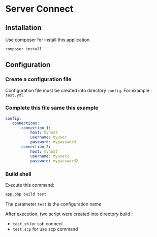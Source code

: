 # Server Connect

## Installation

Use composer for install this application.

```sh
composer install
```

## Configuration

### Create a configuration file

Configuration file must be created into directory `config`. 
For example : `test.yml`

### Complete this file same this example
 
 ```yaml
config:
    connections:
        connection_1:
            host: myhost
            username: myuser
            password: mypassword
        connection_2:
            host: myhost
            username: myuser2
            password: mypassword2

 ```
 
### Build shell

Execute this command:

```sh
app.php build test
```

The parameter `test` is the configuration name

After execution, two script were created into directory build :
* `test.sh` for ssh connect
* `test.scp` for use scp command
